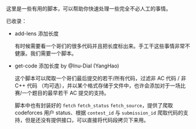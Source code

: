 这里是一些有用的脚本，可以帮助你快速处理一些完全不必人工的事情。

已收录：

- add-lens 添加长度

    有时候需要看一个哥们的很多代码并且把长度标出来。手工干这些事情非常不健康。我们需要一个脚本。

- get-code 添加长度 by @Inu-Dial (YangHao)

    这个脚本可以爬取一个哥们最后提交的若干/所有代码，过滤非 AC 代码 / 非 C++ 代码 （均可选），并以某个格式存储于文件中，也许会添加对于一场比赛/一个题目的最早若干 AC 提交的支持。

    脚本中也有封装好的 `fetch` `fetch_status` `fetch_source`，提供了爬取 codeforces 用户 status、根据 `contest_id` 与 `submission_id` 爬取代码的支持，但是还没有提供接口，可以直接将代码段拷贝下来用。